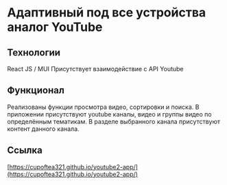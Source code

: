 # Адаптивный под все устройства аналог YouTube

## Технологии

React JS / MUI
Присутствует взаимодействие с API Youtube
## Функционал

Реализованы функции просмотра видео, сортировки и поиска.
В приложении присутствуют youtube каналы, видео и группы видео по определённым тематикам. 
В разделе выбранного канала присутствуют контент данного канала.

## Ссылка
[https://cupoftea321.github.io/youtube2-app/](https://cupoftea321.github.io/youtube2-app/)
